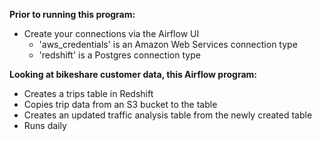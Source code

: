 **Prior to running this program:**
* Create your connections via the Airflow UI
  * 'aws_credentials' is an Amazon Web Services connection type
  * 'redshift' is a Postgres connection type

**Looking at bikeshare customer data, this Airflow program:**

* Creates a trips table in Redshift
* Copies trip data from an S3 bucket to the table
* Creates an updated traffic analysis table from the newly created table
* Runs daily



